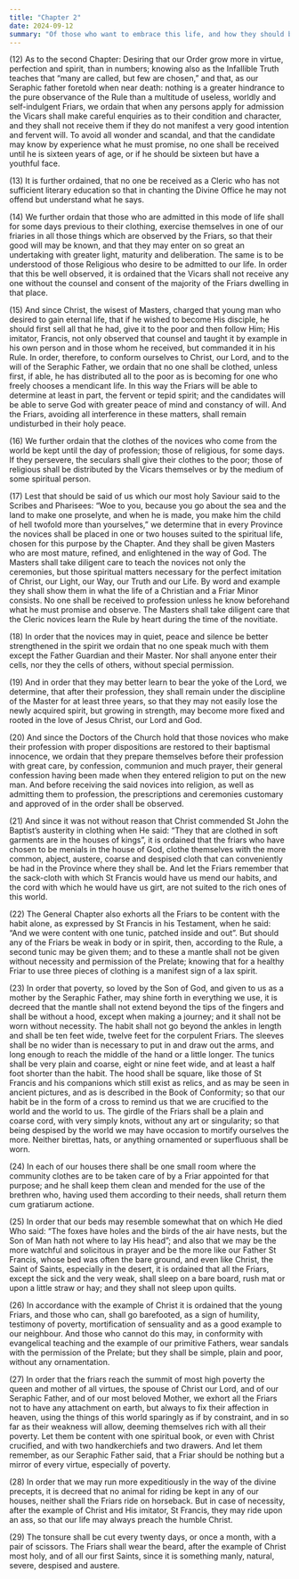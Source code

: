 ```yaml
---
title: "Chapter 2"
date: 2024-09-12
summary: "Of those who want to embrace this life, and how they should be received."
---
```


(12) As to the second Chapter: Desiring that our Order grow more in virtue, perfection and spirit, than in numbers; knowing also as the Infallible Truth teaches that “many are called, but few are chosen,” and that, as our Seraphic father foretold when near death: nothing is a greater hindrance to the pure observance of the Rule than a multitude of useless, worldly and self-indulgent Friars, we ordain that when any persons apply for admission the Vicars shall make careful enquiries as to their condition and character, and they shall not receive them if they do not manifest a very good intention and fervent will. To avoid all wonder and scandal, and that the candidate may know by experience what he must promise, no one shall be received until he is sixteen years of age, or if he should be sixteen but have a youthful face.

(13) It is further ordained, that no one be received as a Cleric who has not sufficient literary education so that in chanting the Divine Office he may not offend but understand what he says.

(14) We further ordain that those who are admitted in this mode of life shall for some days previous to their clothing, exercise themselves in one of our friaries in all those things which are observed by the Friars, so that their good will may be known, and that they may enter on so great an undertaking with greater light, maturity and deliberation. The same is to be understood of those Religious who desire to be admitted to our life. In order that this be well observed, it is ordained that the Vicars shall not receive any one without the counsel and consent of the majority of the Friars dwelling in that place.

(15) And since Christ, the wisest of Masters, charged that young man who desired to gain eternal life, that if he wished to become His disciple, he should first sell all that he had, give it to the poor and then follow Him; His imitator, Francis, not only observed that counsel and taught it by example in his own person and in those whom he received, but commanded it in his Rule. In order, therefore, to conform ourselves to Christ, our Lord, and to the will of the Seraphic Father, we ordain that no one shall be clothed, unless first, if able, he has distributed all to the poor as is becoming for one who freely chooses a mendicant life. In this way the Friars will be able to determine at least in part, the fervent or tepid spirit; and the candidates will be able to serve God with greater peace of mind and constancy of will. And the Friars, avoiding all interference in these matters, shall remain undisturbed in their holy peace.

(16) We further ordain that the clothes of the novices who come from the world be kept until the day of profession; those of religious, for some days. If they persevere, the seculars shall give their clothes to the poor; those of religious shall be distributed by the Vicars themselves or by the medium of some spiritual person.

(17) Lest that should be said of us which our most holy Saviour said to the Scribes and Pharisees: “Woe to you, because you go about the sea and the land to make one proselyte, and when he is made, you make him the child of hell twofold more than yourselves,” we determine that in every Province the novices shall be placed in one or two houses suited to the spiritual life, chosen for this purpose by the Chapter. And they shall be given Masters who are most mature, refined, and enlightened in the way of God. The Masters shall take diligent care to teach the novices not only the ceremonies, but those spiritual matters necessary for the perfect imitation of Christ, our Light, our Way, our Truth and our Life. By word and example they shall show them in what the life of a Christian and a Friar Minor consists. No one shall be received to profession unless he know beforehand what he must promise and observe. The Masters shall take diligent care that the Cleric novices learn the Rule by heart during the time of the novitiate.

(18) In order that the novices may in quiet, peace and silence be better strengthened in the spirit we ordain that no one speak much with them except the Father Guardian and their Master. Nor shall anyone enter their cells, nor they the cells of others, without special permission.

(19) And in order that they may better learn to bear the yoke of the Lord, we determine, that after their profession, they shall remain under the discipline of the Master for at least three years, so that they may not easily lose the newly acquired spirit, but growing in strength, may become more fixed and rooted in the love of Jesus Christ, our Lord and God.

(20) And since the Doctors of the Church hold that those novices who make their profession with proper dispositions are restored to their baptismal innocence, we ordain that they prepare themselves before their profession with great care, by confession, communion and much prayer, their general confession having been made when they entered religion to put on the new man. And before receiving the said novices into religion, as well as admitting them to profession, the prescriptions and ceremonies customary and approved of in the order shall be observed.

(21) And since it was not without reason that Christ commended St John the Baptist’s austerity in clothing when He said: “They that are clothed in soft garments are in the houses of kings”, it is ordained that the friars who have chosen to be menials in the house of God, clothe themselves with the more common, abject, austere, coarse and despised cloth that can conveniently be had in the Province where they shall be. And let the Friars remember that the sack-cloth with which St Francis would have us mend our habits, and the cord with which he would have us girt, are not suited to the rich ones of this world.

(22) The General Chapter also exhorts all the Friars to be content with the habit alone, as expressed by St Francis in his Testament, when he said: “And we were content with one tunic, patched inside and out”. But should any of the Friars be weak in body or in spirit, then, according to the Rule, a second tunic may be given them; and to these a mantle shall not be given without necessity and permission of the Prelate; knowing that for a healthy Friar to use three pieces of clothing is a manifest sign of a lax spirit.

(23) In order that poverty, so loved by the Son of God, and given to us as a mother by the Seraphic Father, may shine forth in everything we use, it is decreed that the mantle shall not extend beyond the tips of the fingers and shall be without a hood, except when making a journey; and it shall not be worn without necessity. The habit shall not go beyond the ankles in length and shall be ten feet wide, twelve feet for the corpulent Friars. The sleeves shall be no wider than is necessary to put in and draw out the arms, and long enough to reach the middle of the hand or a little longer. The tunics shall be very plain and coarse, eight or nine feet wide, and at least a half foot shorter than the habit. The hood shall be square, like those of St Francis and his companions which still exist as relics, and as may be seen in ancient pictures, and as is described in the Book of Conformity; so that our habit be in the form of a cross to remind us that we are crucified to the world and the world to us. The girdle of the Friars shall be a plain and coarse cord, with very simply knots, without any art or singularity; so that being despised by the world we may have occasion to mortify ourselves the more. Neither birettas, hats, or anything ornamented or superfluous shall be worn.

(24) In each of our houses there shall be one small room where the community clothes are to be taken care of by a Friar appointed for that purpose; and he shall keep them clean and mended for the use of the brethren who, having used them according to their needs, shall return them cum gratiarum actione.

(25) In order that our beds may resemble somewhat that on which He died Who said: “The foxes have holes and the birds of the air have nests, but the Son of Man hath not where to lay His head”; and also that we may be the more watchful and solicitous in prayer and be the more like our Father St Francis, whose bed was often the bare ground, and even like Christ, the Saint of Saints, especially in the desert, it is ordained that all the Friars, except the sick and the very weak, shall sleep on a bare board, rush mat or upon a little straw or hay; and they shall not sleep upon quilts.

(26) In accordance with the example of Christ it is ordained that the young Friars, and those who can, shall go barefooted, as a sign of humility, testimony of poverty, mortification of sensuality and as a good example to our neighbour. And those who cannot do this may, in conformity with evangelical teaching and the example of our primitive Fathers, wear sandals with the permission of the Prelate; but they shall be simple, plain and poor, without any ornamentation.

(27) In order that the friars reach the summit of most high poverty the queen and mother of all virtues, the spouse of Christ our Lord, and of our Seraphic Father, and of our most beloved Mother, we exhort all the Friars not to have any attachment on earth, but always to fix their affection in heaven, using the things of this world sparingly as if by constraint, and in so far as their weakness will allow, deeming themselves rich with all their poverty. Let them be content with one spiritual book, or even with Christ crucified, and with two handkerchiefs and two drawers. And let them remember, as our Seraphic Father said, that a Friar should be nothing but a mirror of every virtue, especially of poverty.

(28) In order that we may run more expeditiously in the way of the divine precepts, it is decreed that no animal for riding be kept in any of our houses, neither shall the Friars ride on horseback. But in case of necessity, after the example of Christ and His imitator, St Francis, they may ride upon an ass, so that our life may always preach the humble Christ.

(29) The tonsure shall be cut every twenty days, or once a month, with a pair of scissors. The Friars shall wear the beard, after the example of Christ most holy, and of all our first Saints, since it is something manly, natural, severe, despised and austere.
